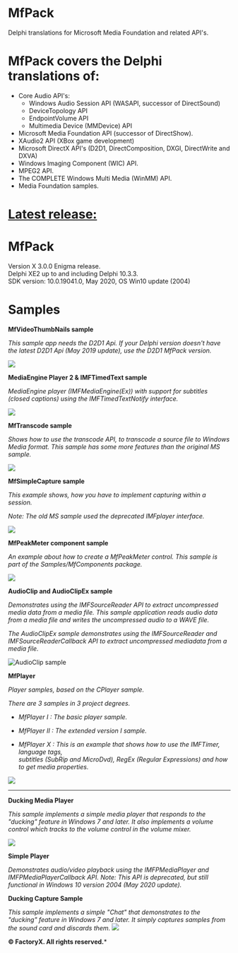 # MfPack

 Delphi translations for Microsoft Media Foundation and related API's.

# MfPack covers the Delphi translations of:

- Core Audio API's:
  * Windows Audio Session API (WASAPI, successor of DirectSound) 
  * DeviceTopology API
  * EndpointVolume API
  * Multimedia Device (MMDevice) API
- Microsoft Media Foundation API (successor of DirectShow).
- XAudio2 API (XBox game development)
- Microsoft DirectX API's (D2D1, DirectComposition, DXGI, DirectWrite and DXVA)
- Windows Imaging Component (WIC) API.
- MPEG2 API.
- The COMPLETE Windows Multi Media (WinMM) API.
- Media Foundation samples.


# <u>Latest release:</u> 


# MfPack 

Version X 3.0.0 Enigma release.  
Delphi XE2 up to and including Delphi 10.3.3.  
SDK version: 10.0.19041.0, May 2020, OS Win10 update (2004)


# Samples


**MfVideoThumbNails sample**

*This sample app needs the D2D1 Api. If your Delphi version doesn't have the latest D2D1 Api (May 2019 update), use the D2D1 MfPack version.*



![](https://a.fsdn.com/con/app/proj/mfpack/screenshots/VideoThumbNailsSample.jpg/max/max/1)

**MediaEngine Player 2 & IMFTimedText sample**

*MediaEngine player (IMFMediaEngine(Ex)) with support for subtitles (closed captions) using the IMFTimedTextNotify interface.*



![](https://a.fsdn.com/con/app/proj/mfpack/screenshots/MediaEngine%20Player%202a.jpg/max/max/1)

**MfTranscode sample**

*Shows how to use the transcode API, to transcode a source file to Windows Media format. This sample has some more features than the original MS sample.*



![](https://a.fsdn.com/con/app/proj/mfpack/screenshots/mftransform.jpg/max/max/1)

**MfSimpleCapture sample**

*This example shows, how you have to implement capturing within a session.*

*Note: The old MS sample used the deprecated IMFplayer interface.*



![](https://a.fsdn.com/con/app/proj/mfpack/screenshots/MfSimpleCapture.jpg/max/max/1)

**MfPeakMeter component sample**

*An example about how to create a MfPeakMeter control. This sample is part of the Samples/MfComponents package.*



![](https://a.fsdn.com/con/app/proj/mfpack/screenshots/MfPeakMeter.jpg/max/max/1)

**AudioClip and AudioClipEx sample**

*Demonstrates using the IMFSourceReader API to extract uncompressed media data from a media file. This sample application reads audio data from a media file and writes the uncompressed audio to a WAVE file.*

*The AudioClipEx sample demonstrates using the IMFSourceReader and IMFSourceReaderCallback API to extract uncompressed mediadata from a media file.*



![AudioClip sample](https://a.fsdn.com/con/app/proj/mfpack/screenshots/AudioClipExSample.jpg/max/max/1)



**MfPlayer**

*Player samples, based on the CPlayer sample.*

*There are 3 samples in 3 project degrees.*

- *MfPlayer I : The basic player sample.*

- *MfPlayer II : The extended version I sample.*

- *MfPlayer X : This is an example that shows how to use the IMFTimer, language tags,*  
               *subtitles (SubRip and MicroDvd), RegEx (Regular Expressions) and how to get media properties.*



![](https://sourceforge.net/p/mfpack/screenshot/MfMediaPlayer%20X.jpg)



****

**Ducking Media Player**

  *This sample implements a simple media player that responds to the "ducking"* 
  *feature in Windows 7 and later. It also implements a volume control which tracks*
  *to the volume control in the volume mixer.* 
  
![](https://dc576.4shared.com/img/5_Nqbv90ea/s24/17441862340/DuckingMediaPlayerSample?async&rand=0.7740816140241176)


**Simple Player**

*Demonstrates audio/video playback using the IMFPMediaPlayer and IMFPMediaPlayerCallback API.*
*Note: This API is deprecated, but still functional in Windows 10 version 2004 (May 2020 update).*


**Ducking Capture Sample**

*This sample implements a simple "Chat" that demonstrates to the "ducking" 
feature in Windows 7 and later. It simply captures samples from the sound card and 
discards them.*
![](https://dc733.4shared.com/img/oHkTHhBAea/s24/17504f48c68/ChatDemo?async&rand=0.318866860047367)

**© FactoryX. All rights reserved.***
